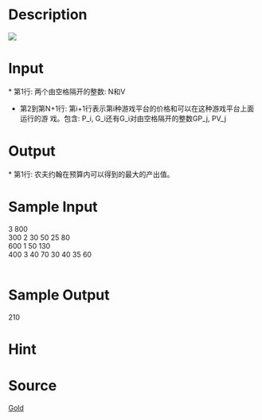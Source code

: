 
# Description

<div class="content"><img border="0" src="source/bzoj/1775/img/aHR0cHM6Ly9seWRzeS5jb20vSnVkZ2VPbmxpbmUvaW1hZ2VzLzE3NzUuanBn.jpg"/></div>

# Input

<div class="content">* 第1行: 两个由空格隔开的整数: N和V

* 第2到第N+1行: 第i+1行表示第i种游戏平台的价格和可以在这种游戏平台上面运行的游
	戏。包含: P_i, G_i还有G_i对由空格隔开的整数GP_j, PV_j

</div>

# Output

<div class="content">* 第1行: 农夫约翰在预算内可以得到的最大的产出值。
</div>

# Sample Input

<div class="content"><span class="sampledata">3 800<br/>
300 2 30 50 25 80<br/>
600 1 50 130<br/>
400 3 40 70 30 40 35 60<br/>
<br/>
</span></div>

# Sample Output

<div class="content"><span class="sampledata">210<br/>
</span></div>

# Hint

<div class="content"><p></p></div>

# Source

<div class="content"><p><a href="problemset.php?search=Gold">Gold</a></p></div>

